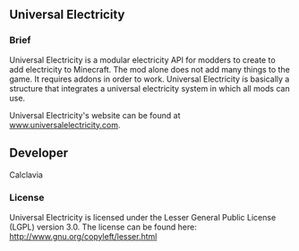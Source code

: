 ## Universal Electricity

### Brief
Universal Electricity is a modular electricity API for modders to create to add electricity to Minecraft. The mod alone does not add many things to the game. It requires addons in order to work. Universal Electricity is basically a structure that integrates a universal electricity system in which all mods can use.

Universal Electricity's website can be found at www.universalelectricity.com.

## Developer
Calclavia

### License
Universal Electricity is licensed under the Lesser General Public License (LGPL) version 3.0. The license can be found here:
http://www.gnu.org/copyleft/lesser.html